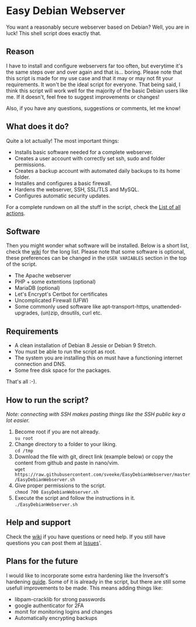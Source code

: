 # Easy Debian Webserver
You want a reasonably secure webserver based on Debian? Well, you are in luck! This shell script does exactly that.

## Reason
I have to install and configure webservers far too often, but everytime it's the same steps over and over again and that is... boring. Please note that this script is made for my use case and that it may or may not fit your requirements. It won't be the ideal script for everyone. That being said, I think this script will work well for the majority of the basic Debian users like me. If it doesn't, feel free to suggest improvements or changes!

Also, if you have any questions, suggestions or comments, let me know!

## What does it do?
Quite a lot actually! The most important things:

* Installs basic software needed for a complete webserver.
* Creates a user account with correctly set ssh, sudo and folder permissions.
* Creates a backup account with automated daily backups to its home folder.
* Installes and configures a basic firewall.
* Hardens the webserver, SSH, SSL/TLS and MySQL.
* Configures automatic security updates.

For a complete rundown on all the stuff in the script, check the [List of all actions](https://github.com/sveeke/EasyDebianWebserver/wiki/List-of-all-actions).

## Software
Then you might wonder what software will be installed. Below is a short list, check the [wiki](https://github.com/sveeke/EasyDebianWebserver/wiki/Software) for the long list.
Please note that some software is optional, these preferences can be changed in the `USER VARIABLES` section in the top of the script.
* The Apache webserver
* PHP + some extentions (optional)
* MariaDB (optional)
* Let's Encrypt's Certbot for certificates
* Uncomplicated Firewall (UFW)
* Some commonly used software like apt-transport-https, unattended-upgrades, (un)zip, dnsutils, curl etc.

## Requirements
* A clean installation of Debian 8 Jessie or Debian 9 Stretch.
* You must be able to run the script as root.
* The system you are installing this on must have a functioning internet connection and DNS.
* Some free disk space for the packages.

That's all :-).

## How to run the script?
*Note: connecting with SSH makes pasting things like the SSH public key a lot easier.*

1. Become root if you are not already.  
   ```su root```
2. Change directory to a folder to your liking.  
   ```cd /tmp```
3. Download the file with git, direct link (example below) or copy the content from github and paste in nano/vim.  
   ```wget https://raw.githubusercontent.com/sveeke/EasyDebianWebserver/master/EasyDebianWebserver.sh```
5. Give proper permissions to the script.  
   ```chmod 700 EasyDebianWebserver.sh```
6. Execute the script and follow the instructions in it.  
   ```./EasyDebianWebserver.sh ```

## Help and support
Check the [wiki](https://github.com/sveeke/EasyDebianWebserver/wiki) if you have questions or need help. If you still have questions you can post them at [Issues](https://github.com/sveeke/EasyDebianWebserver/issues)'.

## Plans for the future
I would like to incorporate some extra hardening like the Inversoft's hardening [guide](https://www.inversoft.com/guides/2016-guide-to-user-data-security). Some of it is already in the script, but there are still some usefull improvements to be made. This means adding things like:

- libpam-cracklib for strong passwords
- google authenticator for 2FA
- monit for monitoring logins and changes
- Automatically encrypting backups
